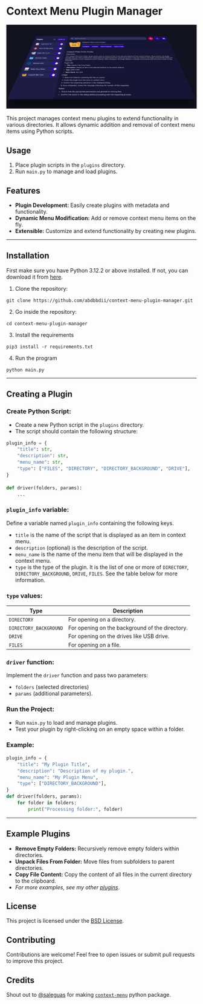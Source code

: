 # Context Menu Plugin Manager

![alt text](<assets/mockup (2).png>)

This project manages context menu plugins to extend functionality in various directories. It allows dynamic addition and removal of context menu items using Python scripts.

## Usage
1. Place plugin scripts in the `plugins` directory.
2. Run `main.py` to manage and load plugins.

## Features
- **Plugin Development:** Easily create plugins with metadata and functionality.
- **Dynamic Menu Modification:** Add or remove context menu items on the fly.
- **Extensible:** Customize and extend functionality by creating new plugins.

---

## Installation
First make sure you have Python 3.12.2 or above installed. If not, you can download it from [here](https://www.python.org/downloads/).
1. Clone the repository:
  ```
  git clone https://github.com/abdbbdii/context-menu-plugin-manager.git
  ```

2. Go inside the repository:
  ```
  cd context-menu-plugin-manager
  ```

3. Install the requirements
  ```
  pip3 install -r requirements.txt
  ```

4. Run the program
  ```
  python main.py
  ```

---

## Creating a Plugin

### **Create Python Script**:
- Create a new Python script in the `plugins` directory.
- The script should contain the following structure:

```python
plugin_info = {
    "title": str,
    "description": str,
    "menu_name": str,
    "type": ["FILES", "DIRECTORY", "DIRECTORY_BACKGROUND", "DRIVE"],
}

def driver(folders, params):
    ...
```

### **`plugin_info` variable**:
Define a variable named `plugin_info` containing the following keys.
  - `title` is the name of the script that is displayed as an item in context menu.
  - `description` (optional) is the description of the script.
  - `menu_name` is the name of the menu item that will be displayed in the context menu.
  - `type` is the type of the plugin. It is the list of one or more of `DIRECTORY`, `DIRECTORY_BACKGROUND`, `DRIVE`, `FILES`. See the table below for more information.

### **`type` values**:
| Type                   | Description                                     |
| ---------------------- | ----------------------------------------------- |
| `DIRECTORY`            | For opening on a directory.                     |
| `DIRECTORY_BACKGROUND` | For opening on the background of the directory. |
| `DRIVE`                | For opening on the drives like USB drive.       |
| `FILES`                | For opening on a file.                          |

### **`driver` function**:
Implement the `driver` function and pass two parameters:
  - `folders` (selected directories)
  - `params` (additional parameters).

### **Run the Project**:
  - Run `main.py` to load and manage plugins.
  - Test your plugin by right-clicking on an empty space within a folder.

### Example:
```python
plugin_info = {
    "title": "My Plugin Title",
    "description": "Description of my plugin.",
    "menu_name": "My Plugin Menu",
    "type": ["DIRECTORY_BACKGROUND"],
}
def driver(folders, params):
    for folder in folders:
        print("Processing folder:", folder)
```

---

## Example Plugins
- **Remove Empty Folders:** Recursively remove empty folders within directories.
- **Unpack Files From Folder:** Move files from subfolders to parent directories.
- **Copy File Content:** Copy the content of all files in the current directory to the clipboard.
- *For more examples, see my other [plugins](https://github.com/abdbbdii/plugins)*.

## License
This project is licensed under the [BSD License](https://github.com/abdbbdii/context-menu-plugin-manager/blob/main/LICENSE).

## Contributing
Contributions are welcome! Feel free to open issues or submit pull requests to improve this project.

## Credits
Shout out to [@saleguas](https://github.com/saleguas) for making [`context-menu`](https://github.com/saleguas/context_menu) python package.
